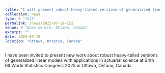 ```yaml
---
title: "I will present robust heavy-tailed versions of generalized linear models at ISI WSC 2023."
collection: news
type: # "Talk"
permalink: /news/2023-07-19-ISI
venue: # "Shaw Centre, Ottawa, Canada"
excerpt: ""
date: 2023-07-19
location: "Ottawa, Ontario, Canada"
---
```


I have been invited to present new work about robust heavy-tailed versions of generalized linear models
with applications in actuarial science at 64th ISI World Statistics Congress 2023 in Ottawa, Ontario, Canada. 

